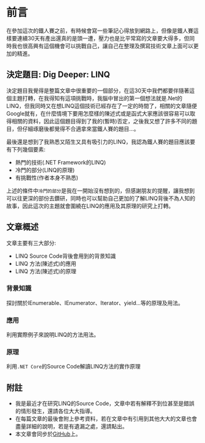 # 前言
在參加這次的鐵人賽之前，有時候會寫一些筆記心得放到網路上，但像是鐵人賽這樣要連續30天有產出還真的是頭一遭，壓力也是比平常寫的文章要大得多，但同時我也很高興有這個機會可以挑戰自己，讓自己在整理及撰寫技術文章上面可以更加的精進。

## 決定題目: Dig Deeper: LINQ
決定題目我覺得是整篇文章中很重要的一個部分，在這30天中我們都要伴隨著這個主題打轉，在我得知有這項挑戰時，我腦中冒出的第一個想法就是.Net的LINQ，但我同時又在想LINQ這個技術已經存在了一定的時間了，相關的文章隨便Google就有，在什麼情境下要用怎麼樣的陳述式或是函式大家應該很容易可以取得相關的資料，因此這個題目得到了我的(暫時)否定，之後我又想了許多不同的題目，但仔細琢磨後都覺得不合適拿來當鐵人賽的題目...。

最後還是想到了我熟悉又陌生又具有吸引力的LINQ，我認為鐵人賽的題目應該要有下列幾個要素:
* 熱門的技術(.NET Framework的LINQ)
* 冷門的部分(LINQ的原理)
* 有挑戰性(作者本身不熟悉)

上述的條件中`冷門的部分`是我在一開始沒有想到的，但感謝朋友的提醒，讓我想到可以往更深的部份去鑽研，同時也可以幫助自己更加的了解LINQ背後不為人知的故事，因此這次的主題就會圍繞在LINQ的應用及其原理的研究上打轉。

## 文章概述
文章主要有三大部分:
* LINQ Source Code背後會用到的背景知識
* LINQ 方法(陳述式)的應用
* LINQ 方法(陳述式)的原理

### 背景知識
探討關於IEnumerable、IEnumerator、Iterator、yield...等的原理及用法。

### 應用
利用實際例子來說明LINQ的方法用法。

### 原理
利用`.NET Core`的Source Code解讀LINQ方法的實作原理

## 附註
* 我是最近才在研究LINQ的Source Code，文章中若有解釋不到位甚至是錯誤的情形發生，還請各位大大指導。
* 在每篇文章的最後會附上參考資料，若在文章中有引用到其他大大的文章也會盡量詳細的說明，若是有遺漏之處，還請點出。
* 本文章會同步於[GitHub](https://github.com/peterhpchen/DigDeeperLINQ)上。